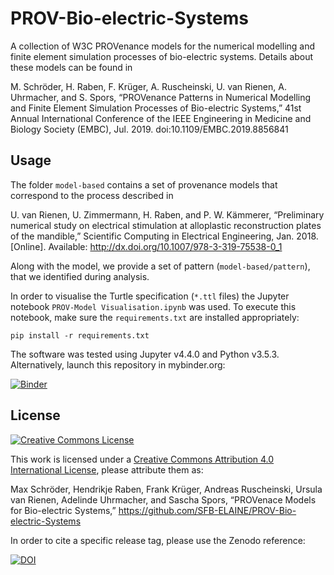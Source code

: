 # PROV-Bio-electric-Systems

A collection of W3C PROVenance models for the numerical modelling and finite element simulation processes of bio-electric systems.
Details about these models can be found in

M. Schröder, H. Raben, F. Krüger, A. Ruscheinski, U. van Rienen, A. Uhrmacher, and S. Spors, “PROVenance Patterns in Numerical Modelling and Finite Element Simulation  Processes of Bio-electric Systems,” 41st Annual International Conference of the IEEE Engineering in Medicine and Biology Society (EMBC), Jul. 2019. doi:10.1109/EMBC.2019.8856841

## Usage

The folder `model-based` contains a set of provenance models that correspond to the process described in

U. van Rienen, U. Zimmermann, H. Raben, and P. W. Kämmerer, “Preliminary numerical study on electrical stimulation at alloplastic reconstruction plates of the mandible,” Scientific Computing in Electrical Engineering, Jan. 2018. [Online]. Available: http://dx.doi.org/10.1007/978-3-319-75538-0_1

Along with the model, we provide a set of pattern (`model-based/pattern`), that we identified during analysis.

In order to visualise the Turtle specification (`*.ttl` files) the Jupyter notebook `PROV-Model Visualisation.ipynb` was used.
To execute this notebook, make sure the `requirements.txt` are installed appropriately:

```
pip install -r requirements.txt
```

The software was tested using Jupyter v4.4.0 and Python v3.5.3.
Alternatively, launch this repository in mybinder.org:

[![Binder](https://mybinder.org/badge_logo.svg)](https://mybinder.org/v2/gh/SFB-ELAINE/PROV-Bio-electric-Systems/master)

## License

[![Creative Commons License](https://i.creativecommons.org/l/by/4.0/88x31.png)](http://creativecommons.org/licenses/by/4.0/)

This work is licensed under a [Creative Commons Attribution 4.0 International License](http://creativecommons.org/licenses/by/4.0/), please attribute them as:

Max Schröder, Hendrikje Raben, Frank Krüger, Andreas Ruscheinski, Ursula van Rienen, Adelinde Uhrmacher, and Sascha Spors, “PROVenace Models for Bio-electric Systems,” https://github.com/SFB-ELAINE/PROV-Bio-electric-Systems

In order to cite a specific release tag, please use the Zenodo reference:

[![DOI](https://zenodo.org/badge/DOI/10.5281/zenodo.2650138.svg)](https://doi.org/10.5281/zenodo.2650138)
